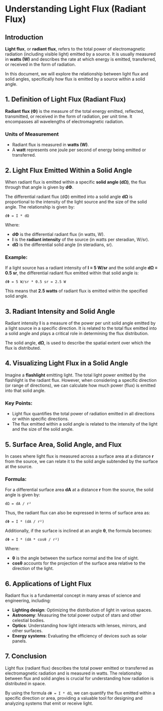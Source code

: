 # Understanding Light Flux (Radiant Flux)

## Introduction
**Light flux**, or **radiant flux**, refers to the total power of electromagnetic radiation (including visible light) emitted by a source. It is usually measured in **watts (W)** and describes the rate at which energy is emitted, transferred, or received in the form of radiation. 

In this document, we will explore the relationship between light flux and solid angles, specifically how flux is emitted by a source within a solid angle.

## 1. Definition of Light Flux (Radiant Flux)
**Radiant flux (Φ)** is the measure of the total energy emitted, reflected, transmitted, or received in the form of radiation, per unit time. It encompasses all wavelengths of electromagnetic radiation.

### Units of Measurement
- Radiant flux is measured in **watts (W)**.
- A **watt** represents one joule per second of energy being emitted or transferred.

## 2. Light Flux Emitted Within a Solid Angle
When radiant flux is emitted within a specific **solid angle (dΩ)**, the flux through that angle is given by **dΦ**.

The differential radiant flux (dΦ) emitted into a solid angle **dΩ** is proportional to the intensity of the light source and the size of the solid angle. The relationship is given by:

`dΦ = I * dΩ`

Where:
- **dΦ** is the differential radiant flux (in watts, W).
- **I** is the **radiant intensity** of the source (in watts per steradian, W/sr).
- **dΩ** is the differential solid angle (in steradians, sr).

### Example:
If a light source has a radiant intensity of **I = 5 W/sr** and the solid angle **dΩ = 0.5 sr**, the differential radiant flux emitted within that solid angle is:

`dΦ = 5 W/sr * 0.5 sr = 2.5 W`

This means that **2.5 watts** of radiant flux is emitted within the specified solid angle.

## 3. Radiant Intensity and Solid Angle
Radiant intensity **I** is a measure of the power per unit solid angle emitted by a light source in a specific direction. It is related to the total flux emitted into a solid angle and plays a critical role in determining the flux distribution.

The solid angle, **dΩ**, is used to describe the spatial extent over which the flux is distributed.

## 4. Visualizing Light Flux in a Solid Angle
Imagine a **flashlight** emitting light. The total light power emitted by the flashlight is the radiant flux. However, when considering a specific direction (or range of directions), we can calculate how much power (flux) is emitted into that solid angle. 

### Key Points:
- Light flux quantifies the total power of radiation emitted in all directions or within specific directions.
- The flux emitted within a solid angle is related to the intensity of the light and the size of the solid angle.

## 5. Surface Area, Solid Angle, and Flux
In cases where light flux is measured across a surface area at a distance **r** from the source, we can relate it to the solid angle subtended by the surface at the source.

### Formula:
For a differential surface area **dA** at a distance **r** from the source, the solid angle is given by:

`dΩ = dA / r²`

Thus, the radiant flux can also be expressed in terms of surface area as:

`dΦ = I * (dA / r²)`

Additionally, if the surface is inclined at an angle **θ**, the formula becomes:

`dΦ = I * (dA * cosθ / r²)`

Where:
- **θ** is the angle between the surface normal and the line of sight.
- **cosθ** accounts for the projection of the surface area relative to the direction of the light.

## 6. Applications of Light Flux
Radiant flux is a fundamental concept in many areas of science and engineering, including:
- **Lighting design**: Optimizing the distribution of light in various spaces.
- **Astronomy**: Measuring the total power output of stars and other celestial bodies.
- **Optics**: Understanding how light interacts with lenses, mirrors, and other surfaces.
- **Energy systems**: Evaluating the efficiency of devices such as solar panels.

## 7. Conclusion
Light flux (radiant flux) describes the total power emitted or transferred as electromagnetic radiation and is measured in watts. The relationship between flux and solid angles is crucial for understanding how radiation is distributed in space. 

By using the formula `dΦ = I * dΩ`, we can quantify the flux emitted within a specific direction or area, providing a valuable tool for designing and analyzing systems that emit or receive light.

